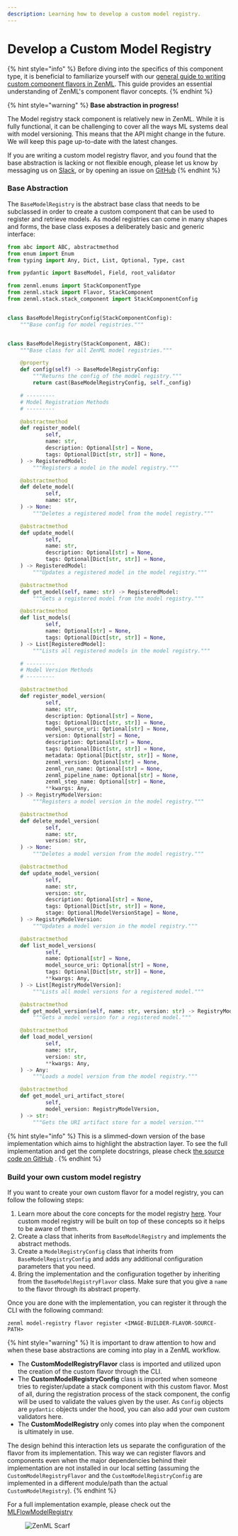 ```yaml
---
description: Learning how to develop a custom model registry.
---
```


# Develop a Custom Model Registry

{% hint style="info" %}
Before diving into the specifics of this component type, it is beneficial to familiarize yourself with our [general guide to writing custom component flavors in ZenML](../../how-to/infrastructure-deployment/stack-deployment/implement-a-custom-stack-component.md). This guide provides an essential understanding of ZenML's component flavor concepts.
{% endhint %}

{% hint style="warning" %}
**Base abstraction in progress!**

The Model registry stack component is relatively new in ZenML. While it is fully functional, it can be challenging to cover all the ways ML systems deal with model versioning. This means that the API might change in the future. We will keep this page up-to-date with the latest changes.

If you are writing a custom model registry flavor, and you found that the base abstraction is lacking or not flexible enough, please let us know by messaging us on [Slack](https://zenml.io/slack), or by opening an issue on [GitHub](https://github.com/zenml-io/zenml/issues/new/choose)
{% endhint %}

### Base Abstraction

The `BaseModelRegistry` is the abstract base class that needs to be subclassed in order to create a custom component that can be used to register and retrieve models. As model registries can come in many shapes and forms, the base class exposes a deliberately basic and generic interface:

```python
from abc import ABC, abstractmethod
from enum import Enum
from typing import Any, Dict, List, Optional, Type, cast

from pydantic import BaseModel, Field, root_validator

from zenml.enums import StackComponentType
from zenml.stack import Flavor, StackComponent
from zenml.stack.stack_component import StackComponentConfig


class BaseModelRegistryConfig(StackComponentConfig):
    """Base config for model registries."""


class BaseModelRegistry(StackComponent, ABC):
    """Base class for all ZenML model registries."""

    @property
    def config(self) -> BaseModelRegistryConfig:
        """Returns the config of the model registry."""
        return cast(BaseModelRegistryConfig, self._config)

    # ---------
    # Model Registration Methods
    # ---------

    @abstractmethod
    def register_model(
            self,
            name: str,
            description: Optional[str] = None,
            tags: Optional[Dict[str, str]] = None,
    ) -> RegisteredModel:
        """Registers a model in the model registry."""

    @abstractmethod
    def delete_model(
            self,
            name: str,
    ) -> None:
        """Deletes a registered model from the model registry."""

    @abstractmethod
    def update_model(
            self,
            name: str,
            description: Optional[str] = None,
            tags: Optional[Dict[str, str]] = None,
    ) -> RegisteredModel:
        """Updates a registered model in the model registry."""

    @abstractmethod
    def get_model(self, name: str) -> RegisteredModel:
        """Gets a registered model from the model registry."""

    @abstractmethod
    def list_models(
            self,
            name: Optional[str] = None,
            tags: Optional[Dict[str, str]] = None,
    ) -> List[RegisteredModel]:
        """Lists all registered models in the model registry."""

    # ---------
    # Model Version Methods
    # ---------

    @abstractmethod
    def register_model_version(
            self,
            name: str,
            description: Optional[str] = None,
            tags: Optional[Dict[str, str]] = None,
            model_source_uri: Optional[str] = None,
            version: Optional[str] = None,
            description: Optional[str] = None,
            tags: Optional[Dict[str, str]] = None,
            metadata: Optional[Dict[str, str]] = None,
            zenml_version: Optional[str] = None,
            zenml_run_name: Optional[str] = None,
            zenml_pipeline_name: Optional[str] = None,
            zenml_step_name: Optional[str] = None,
            **kwargs: Any,
    ) -> RegistryModelVersion:
        """Registers a model version in the model registry."""

    @abstractmethod
    def delete_model_version(
            self,
            name: str,
            version: str,
    ) -> None:
        """Deletes a model version from the model registry."""

    @abstractmethod
    def update_model_version(
            self,
            name: str,
            version: str,
            description: Optional[str] = None,
            tags: Optional[Dict[str, str]] = None,
            stage: Optional[ModelVersionStage] = None,
    ) -> RegistryModelVersion:
        """Updates a model version in the model registry."""

    @abstractmethod
    def list_model_versions(
            self,
            name: Optional[str] = None,
            model_source_uri: Optional[str] = None,
            tags: Optional[Dict[str, str]] = None,
            **kwargs: Any,
    ) -> List[RegistryModelVersion]:
        """Lists all model versions for a registered model."""

    @abstractmethod
    def get_model_version(self, name: str, version: str) -> RegistryModelVersion:
        """Gets a model version for a registered model."""

    @abstractmethod
    def load_model_version(
            self,
            name: str,
            version: str,
            **kwargs: Any,
    ) -> Any:
        """Loads a model version from the model registry."""

    @abstractmethod
    def get_model_uri_artifact_store(
            self,
            model_version: RegistryModelVersion,
    ) -> str:
        """Gets the URI artifact store for a model version."""
```

{% hint style="info" %}
This is a slimmed-down version of the base implementation which aims to highlight the abstraction layer. To see the full implementation and get the complete docstrings, please check [the source code on GitHub](https://github.com/zenml-io/zenml/blob/main/src/zenml/model_registries/base_model_registry.py) .
{% endhint %}

### Build your own custom model registry

If you want to create your own custom flavor for a model registry, you can follow the following steps:

1. Learn more about the core concepts for the model registry [here](./#model-registry-concepts-and-terminology). Your custom model registry will be built on top of these concepts so it helps to be aware of them.
2. Create a class that inherits from `BaseModelRegistry` and implements the abstract methods.
3. Create a `ModelRegistryConfig` class that inherits from `BaseModelRegistryConfig` and adds any additional configuration parameters that you need.
4. Bring the implementation and the configuration together by inheriting from the `BaseModelRegistryFlavor` class. Make sure that you give a `name` to the flavor through its abstract property.

Once you are done with the implementation, you can register it through the CLI with the following command:

```shell
zenml model-registry flavor register <IMAGE-BUILDER-FLAVOR-SOURCE-PATH>
```

{% hint style="warning" %}
It is important to draw attention to how and when these base abstractions are coming into play in a ZenML workflow.

* The **CustomModelRegistryFlavor** class is imported and utilized upon the creation of the custom flavor through the CLI.
* The **CustomModelRegistryConfig** class is imported when someone tries to register/update a stack component with this custom flavor. Most of all, during the registration process of the stack component, the config will be used to validate the values given by the user. As `Config` objects are `pydantic` objects under the hood, you can also add your own custom validators here.
* The **CustomModelRegistry** only comes into play when the component is ultimately in use.

The design behind this interaction lets us separate the configuration of the flavor from its implementation. This way we can register flavors and components even when the major dependencies behind their implementation are not installed in our local setting (assuming the `CustomModelRegistryFlavor` and the `CustomModelRegistryConfig` are implemented in a different module/path than the actual `CustomModelRegistry`).
{% endhint %}

For a full implementation example, please check out the [MLFlowModelRegistry](https://sdkdocs.zenml.io/latest/integration_code_docs/integrations-mlflow/#zenml.integrations.mlflow.model_registry.MLFlowModelRegistry)

<figure><img src="https://static.scarf.sh/a.png?x-pxid=f0b4f458-0a54-4fcd-aa95-d5ee424815bc" alt="ZenML Scarf"><figcaption></figcaption></figure>
